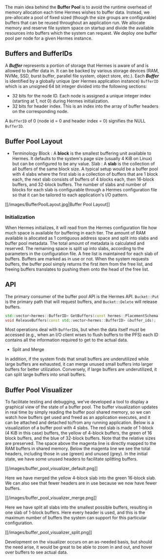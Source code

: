 The main idea behind the **Buffer Pool** is to avoid the runtime
overhead of memory allocation each time Hermes wishes to buffer data.
Instead, we pre-allocate a pool of fixed sized (though the size groups
are configurable) buffers that can be reused throughout an application
run. We allocate memory and reserve file system space on startup and
divide the available resources into buffers which the system can
request. We deploy one buffer pool per node for a given Hermes instance.

## Buffers and BufferIDs

A ***Buffer*** represents a portion of storage that Hermes is aware of
and is allowed to buffer data in. It can be backed by various storage
devices (RAM, NVMe, SSD, burst buffer, parallel file system, object
store, etc.). Each ***Buffer*** is identified by a globally unique (per
Hermes application instance) `BufferID` which is an unsigned 64 bit
integer divided into the following sections:

  - 32 bits for the node ID. Each node is assigned a unique integer
    index (starting at 1, not 0) during Hermes initialization.
  - 32 bits for header index. This is an index into the array of buffer
    headers on the corresponding node.

A `BufferID` of 0 (node id = 0 and header index = 0) signifies the NULL
`BufferID`.

## Buffer Pool Layout

  - Terminology
    Block : A **block** is the smallest buffering unit available to
    Hermes. It defaults to the system's page size (usually 4 KiB on
    Linux) but can be configured to be any value.
    Slab : A **slab** is the collection of all buffers of the same block
    size. A typical setup would be a buffer pool with 4 slabs where the
    first slab is a collection of buffers that are 1 block each, the
    next slab consists of buffers of 4 blocks each, then 16-block
    buffers, and 32-block buffers. The number of slabs and number of
    blocks for each slab is configurable through a Hermes configuration
    file so that it can be tailored to each application's I/O pattern.

[[/images/BufferPoolLayout.jpg|Buffer Pool Layout]]

### Initialization

When Hermes initializes, it will read from the Hermes configuration file
how much space is available for buffering in each tier. The amount of
RAM available is allocated as 1 contiguous address space and split into
slabs and buffer pool metadata. The total amount of metadata is
calculated and reserved. The remaining space is split up into slabs,
according to the parameters in the configuration file. A free list is
maintained for each slab of buffers. Buffers are marked as in use or
not. When the system requests buffers, the buffer pool simply returns
the first item from the free list, and freeing buffers translates to
pushing them onto the head of the free list.

## API

The primary consumer of the buffer pool API is the Hermes API.
`Bucket::Put` is the primary path that will request buffers, and
`Bucket::Delete` will release buffers.

``` cpp
std::vector<hermes::BufferID> GetBuffers(const hermes::PlacementSchema &schema);
void ReleaseBuffers(const std::vector<hermes::BufferID> &buffer_ids);
```

Most operations deal with `BufferID`s, but when the data itself must be
accessed (e.g., when an I/O client wises to flush buffers to the PFS)
each ID contains all the information required to get to the actual data.

  - Split and Merge

In addition, if the system finds that small buffers are underutilized
while large buffers are exhausted, it can merge unused small buffers
into larger buffers for better utilization. Conversely, if large buffers
are underutilized, it can split large buffers into small buffers.

## Buffer Pool Visualizer

To facilitate testing and debugging, we've developed a tool to display a
graphical view of the state of a buffer pool. The buffer visualization
updates in real time by simply reading the buffer pool shared memory, so
we can watch how buffers get used and freed as an application executes,
and it can be attached and detached to/from any running application.
Below is a visualization of a buffer pool with 4 slabs. The red slab is
made of 1-block (4 KiB in this case) buffers, the yellow of 4-block
buffers, the green of 16 block buffers, and the blue of 32-block
buffers. Note that the relative sizes are preserved. The space above the
magenta line is directly mapped to the RAM buffers in shared memory.
Below the magenta line we see the total headers, including those in use
(green) and unused (grey). In the initial state, we have some unused
headers to facilitate splitting buffers.

[[/images/buffer_pool_visualizer_default.png]]

Here we have merged the yellow 4-block slab into the green 16-block
slab. We can also see that fewer headers are in use because we now have
fewer buffers.

[[/images/buffer_pool_visualizer_merge.png]]

Here we have split all slabs into the smallest possible buffers,
resulting in one slab of 1-block buffers. Here every header is used, and
this is the maximum number of buffers the system can support for this
particular configuration.

[[/images/buffer_pool_visualizer_split.png]]

Development on the visualizer occurs on an as-needed basis, but should
the need arise, it would be great to be able to zoom in and out, and
hover over buffers to see actual data.
